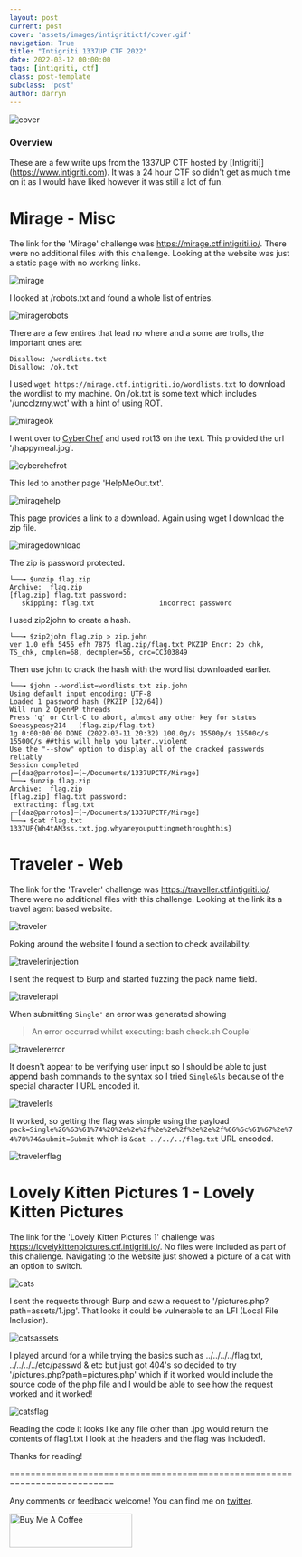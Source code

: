 ```yaml
---
layout: post
current: post
cover: 'assets/images/intigritictf/cover.gif'
navigation: True
title: "Intigriti 1337UP CTF 2022"
date: 2022-03-12 00:00:00
tags: [intigriti, ctf]
class: post-template
subclass: 'post'
author: darryn
---
```

![cover](/assets/images/intigritictf/cover.gif)

### Overview

These are a few write ups from the 1337UP CTF hosted by [Intigriti]](https://www.intigriti.com). It was a 24 hour CTF so didn't get as much time on it as I would have liked however it was still a lot of fun.

# Mirage - Misc

The link for the 'Mirage' challenge was https://mirage.ctf.intigriti.io/. There were no additional files with this challenge. Looking at the website was just a static page with no working links.

![mirage](/assets/images/intigritictf/mirage.png)

I looked at /robots.txt and found a whole list of entries.

![miragerobots](/assets/images/intigritictf/miragerobots.png)

There are a few entires that lead no where and a some are trolls, the important ones are: 

```highlight
Disallow: /wordlists.txt
Disallow: /ok.txt
```

I used ```wget https://mirage.ctf.intigriti.io/wordlists.txt``` to download the wordlist to my machine. On /ok.txt is some text which includes '/uncclzrny.wct' with a hint of using ROT.

![mirageok](/assets/images/intigritictf/mirageok.png)

I went over to [CyberChef](https://gchq.github.io/CyberChef/) and used rot13 on the text. This provided the url '/happymeal.jpg'. 

![cyberchefrot](/assets/images/intigritictf/cyberchefrot.png) 

This led to another page 'HelpMeOut.txt'.

![miragehelp](/assets/images/intigritictf/miragehelp.png) 

This page provides a link to a download. Again using wget I download the zip file.

![miragedownload](/assets/images/intigritictf/miragedownload.png) 

The zip is password protected.

```highlight
└──╼ $unzip flag.zip 
Archive:  flag.zip
[flag.zip] flag.txt password: 
   skipping: flag.txt                incorrect password
```

I used zip2john to create a hash.

```highlight
└──╼ $zip2john flag.zip > zip.john                                                                          
ver 1.0 efh 5455 efh 7875 flag.zip/flag.txt PKZIP Encr: 2b chk, TS_chk, cmplen=68, decmplen=56, crc=CC303849
```

Then use john to crack the hash with the word list downloaded earlier.

```highlight
└──╼ $john --wordlist=wordlists.txt zip.john 
Using default input encoding: UTF-8
Loaded 1 password hash (PKZIP [32/64])
Will run 2 OpenMP threads
Press 'q' or Ctrl-C to abort, almost any other key for status
Soeasypeasy214   (flag.zip/flag.txt)
1g 0:00:00:00 DONE (2022-03-11 20:32) 100.0g/s 15500p/s 15500c/s 15500C/s ##this will help you later..violent
Use the "--show" option to display all of the cracked passwords reliably
Session completed
┌─[daz@parrotos]─[~/Documents/1337UPCTF/Mirage]
└──╼ $unzip flag.zip 
Archive:  flag.zip
[flag.zip] flag.txt password: 
 extracting: flag.txt                
┌─[daz@parrotos]─[~/Documents/1337UPCTF/Mirage]
└──╼ $cat flag.txt 
1337UP{Wh4tAM3ss.txt.jpg.whyareyouputtingmethroughthis}
```

# Traveler - Web

The link for the 'Traveler' challenge was https://traveller.ctf.intigriti.io/. There were no additional files with this challenge. Looking at the link its a travel agent based website. 

![traveler](/assets/images/intigritictf/traveler.png)

Poking around the website I found a section to check availability. 

![travelerinjection](/assets/images/intigritictf/travelerinjection.png)

I sent the request to Burp and started fuzzing the pack name field.

![travelerapi](/assets/images/intigritictf/travelerapi.png)

When submitting ```Single'```  an error was generated showing 

> An error occurred whilst executing: bash check.sh Couple'

![travelererror](/assets/images/intigritictf/travelererror.png)

It doesn't appear to be verifying user input so I should be able to just append bash commands to the syntax so I tried ```Single&ls``` because of the special character I URL encoded it.

![travelerls](/assets/images/intigritictf/travelerls.png)

It worked, so getting the flag was simple using the payload ```pack=Single%26%63%61%74%20%2e%2e%2f%2e%2e%2f%2e%2e%2f%66%6c%61%67%2e%74%78%74&submit=Submit``` which is ```&cat ../../../flag.txt``` URL encoded.

![travelerflag](/assets/images/intigritictf/travelerflag.png)

# Lovely Kitten Pictures 1 - Lovely Kitten Pictures

The link for the 'Lovely Kitten Pictures 1' challenge was https://lovelykittenpictures.ctf.intigriti.io/. No files were included as part of this challenge. Navigating to the website just showed a picture of a cat with an option to switch.

![cats](/assets/images/intigritictf/cats.png)

I sent the requests through Burp and saw a request to '/pictures.php?path=assets/1.jpg'. That looks it could be vulnerable to an LFI (Local File Inclusion).

![catsassets](/assets/images/intigritictf/catsassets.png)

I played around for a while trying the basics such as ../../../../flag.txt, ../../../../etc/passwd & etc but just got 404's so decided to try '/pictures.php?path=pictures.php' which if it worked would include the source code of the php file and I would be able to see how the request worked and it worked!

![catsflag](/assets/images/intigritictf/catsflag.png)

Reading the code it looks like any file other than .jpg would return the contents of flag1.txt I look at the headers and the flag was included1.

Thanks for reading!

==========================================================================

Any comments or feedback welcome! You can find me on [twitter](https://twitter.com/dazbrownfield).

<a href="https://www.buymeacoffee.com/dazbrownfield" target="_blank"><img src="https://cdn.buymeacoffee.com/buttons/v2/default-blue.png" alt="Buy Me A Coffee" style="height: 60px !important;width: 217px !important;" ></a>

